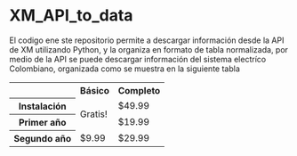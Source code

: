 # XM_API_to_data

El codigo ene ste repositorio permite a descargar información desde la API de XM utilizando Python, y la organiza en formato de tabla normalizada, por medio de la API se puede descargar información del sistema electríco Colombiano, organizada como se muestra en la siguiente tabla

<!--- -------------------------------------------------------------------------------------------------------
|     ITEM       |  FRECUENCIA |     INFORMACIÓN                                |  NOMBRE             |
|----------------|-------------|------------------------------------------------|---------------------|
|                |             | Generacion Ideal                               |GeneIdea             |
|                |             | Generacion Real                                |Gene                 |
|                |             | Demanda Comercial                              |DemaCome             |
|                |             | Precio de Bolsa Nacional                       |PrecBolsNaci         |
|                |             | Máximo Precio de Oferta Nacional               |MaxPrecOferNal       |
|                |   Horaria   | Restricciones Aliviadas                        |RestAliv             |
|                |             | Ventas en Contratos Energía                    |VentContEner         |
|                |             | Compras en Contratos Energía                   |CompContEner         |
|                |             | Compras en Bolsa Nacional Energía              |CompBolsNaciEner     |                                              
|                |             | factor emision CO2e                            |factorEmisionCO2e    |
|                |             | Importaciones Energía                          |ImpoEner             |
|                |             | Perdidas en Energia                            |PerdidasEner         |
|    Sistema     |------------------------------------------------------------------------------------|
|                |   Diaria    | Aportes Energia                                | AporEner            |
|                |             | Precio de Escasez de Activacion                | PrecEscaAct         |
|                |             | Remuneración Real Ind. Cargo Confiabilidad     | RemuRealIndiv       |
|                |             | Precio Promedio Contratos Regulado             | PrecPromContRegu    |
|                |             | Precio Promedio Contratos NO Regulado          | PrecPromContNoRegu  |
|                |             | Volumen Util Diario en Energia                 | VoluUtilDiarEner    |
|                |             | Demanda del SIN                                | DemaSIN             |
|                |             | Capacidad Util Diaria en Energia               | CapaUtilDiarEner    |
|                |             | Media Historica Aportes                        | AporEnerMediHist    |
|                |             | FAZNI                                          | FAZNI               |
|                |             | PRONE                                          | PRONE               |
|                |             | FAER                                           | FAER                |
|                |------------------------------------------------------------------------------------|
|                |   Anual     | Listado de recursos térmicos CEN por mes       | CapEfecNeta         |
|----------------|------------------------------------------------------------------------------------|
|                |             | Generación Ideal                               | GeneIdea            |
|                |             | Generación Real                                | Gene                |
|                |             | Cosumo de combustible Aprox. Factor de Emisión | ConsCombustibleMBTU |
|                |   Horaria   | Precio de Oferta del Despacho                  | PrecOferDesp        |
|    Recursos    |             | Emisiones CO2e                                 | EmisionesCO2Eq      |
|                |             | Generación Seguridad                           | GeneSeguridad       |
|                |             | Generación Fuera de Merito                     | GeneFueraMerito     |
|                |------------------------------------------------------------------------------------|
|                |   Diaria    | Obligaciones de Energía Firme                  | ObligEnerFirme      |
|-----------------------------------------------------------------------------------------------------|
|                |             | Consumo Comb Aprox                             | ConsCombAprox       |
|    Recursos    |   Horaria   | Emisiones CO                                   | EmisionesCO2        |
|   Combinados   |             | Emisiones CH                                   | EmisionesCH4        |
|                |             | Emisiones N2                                   | EmisionesN2O        |
|-----------------------------------------------------------------------------------------------------|
|                |             | Demanda Comercial                              | DemaCome            |
|                |             | Ventas en Contratos Energía                    | VentContEner        |
|    Agentes     |   Horaria   | Compras en Contratos Energía                   | CompContEner        |
|                |             | Compras en Bolsa Nacional Energía              | CompBolsNaciEner    |
|                |             | Demanda por Operador de Red                    | DemaOR              |
|-----------------------------------------------------------------------------------------------------|
|      Rios      |   Diaria    | Aportes Energia                                | AporEner            |
|                |             | Media Historica Aportes                        | AporEnerMediHist    |
|-----------------------------------------------------------------------------------------------------|
|    Embalses    |   Diaria    | Volumen Util Diario en Energia                 | VoluUtilDiarEner    |
|                |             | Capacidad Util Diaria en Energia               | CapaUtilDiarEner    |
|-----------------------------------------------------------------------------------------------------|
|     Areas      |   Diaria    | Demanda No Atendida Programada por Área        | DemaNoAtenProg      |
|                |             | Demanda No Atendida No Programada por Área     | DemaNoAtenNoProg    |
|-----------------------------------------------------------------------------------------------------|
|   Subareas     |   Diaria    | Demanda No Atendida Programada por Área        | DemaNoAtenProg      |
|                |             | Demanda No Atendida No Programada por Área     | DemaNoAtenNoProg    |
-->



<table class="default">
<tr>
<th></th>
<th>Básico</th>
<th>Completo</th>
</tr>
<tr>
<th>Instalación</th>
<td rowspan="2">Gratis!</td>
<td>$49.99</td>
</tr>

<tr>
<th>Primer año</th>
<td>$19.99</td>
</tr>
<tr>

<th>Segundo año</th>
<td>$9.99</td>
<td>$29.99</td>

</tr>
</table>
